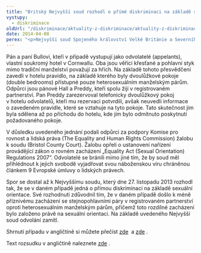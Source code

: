 ```yaml
---
title: "Britský Nejvyšší soud rozhodl o přímé diskriminaci na základě sexuální orientace"
vystupy:
  - diskriminace
oldUrl: "/diskriminace/aktuality-z-diskriminace/aktuality-z-diskriminace-2014/britsky-nejvyssi-soud-rozhodl-o-prime-diskriminaci-na-zaklade-sexualni-orientace/"
date: 2014-04-08
perex: "<p>Nejvyšší soud Spojeného království Velké Británie a Severního Irska považuje odmítnutí ubytování registrovaných partnerů v hotelu za přímou diskriminaci na základě sexuální orientace.</p>"
---
```


<!-- imported from the old website -->

<p class="align-blok">Pán a paní Bullovi, kteří v případě vystupují jako odvolatelé (appelants), vlastní soukromý hotel v Cornwallu. Oba jsou věřící křesťané a pohlavní styk mimo tradiční manželství považují za hřích. Na základě tohoto přesvědčení zavedli v hotelu pravidlo, na základě kterého byly dvoulůžkové pokoje (double bedrooms) přístupné pouze heterosexuálním manželským párům. Odpůrci jsou pánové Hall a Preddy, kteří spolu žijí v registrovaném partnerství. Pan Preddy zarezervoval telefonicky dvoulůžkový pokoj v hotelu odvolatelů, kteří mu rezervaci potvrdili, avšak neuvedli informace o zavedeném pravidle, které se vztahuje na tyto pokoje. Tato skutečnost jim byla sdělena až po příchodu do hotelu, kde jím bylo odmítnuto poskytnutí požadovaného pokoje. </p><p class="align-blok">V důsledku uvedeného jednání podali odpůrci za podpory Komise pro rovnost a lidská práva (The Equality and Human Rights Commission) žalobu k soudu (Bristol County Court). Žalobu opřeli o ustanovení nařízení provádějící zákon o rovném zacházení „Equality Act (Sexual Orientation) Regulations 2007“. Odvolatelé se bránili mimo jiné tím, že by soud měl přihlédnout k jejich svobodě vyjadřovat svou náboženskou víru chráněnou článkem 9 Evropské úmluvy o lidských právech. </p><p class="align-blok">Spor se dostal až k Nejvyššímu soudu, který dne 27. listopadu 2013 rozhodl tak, že se v daném případě jedná o přímou diskriminaci na základě sexuální orientace. Své rozhodnutí zdůvodnil tím, že v daném případě došlo k méně příznivému zacházení se stejnopohlavními páry v registrovaném partnerství oproti heterosexuálním manželským párům, přičemž toto rozdílné zacházení bylo založeno právě na sexuální orientaci. Na základě uvedeného Nejvyšší soud odvolání zamítl. </p><p class="align-blok">Shrnutí případu v angličtině si můžete přečíst <a title="Otevření do nového okna" href="http://www.non-discrimination.net/content/media/UK-65-sexual%20orientation%20discrimination%20in%20access%20to%20accommodation%20flash%20report.pdf" target="_blank">zde</a>  a <a title="Otevření do nového okna" href="http://supremecourt.uk/decided-cases/docs/UKSC_2012_0065_PressSummary.pdf" target="_blank">zde</a> .</p><p class="align-blok">Text rozsudku v angličtině naleznete <a title="Otevření do nového okna" href="http://supremecourt.uk/decided-cases/docs/UKSC_2012_0065_Judgment.pdf" target="_blank">zde</a> .</p>
